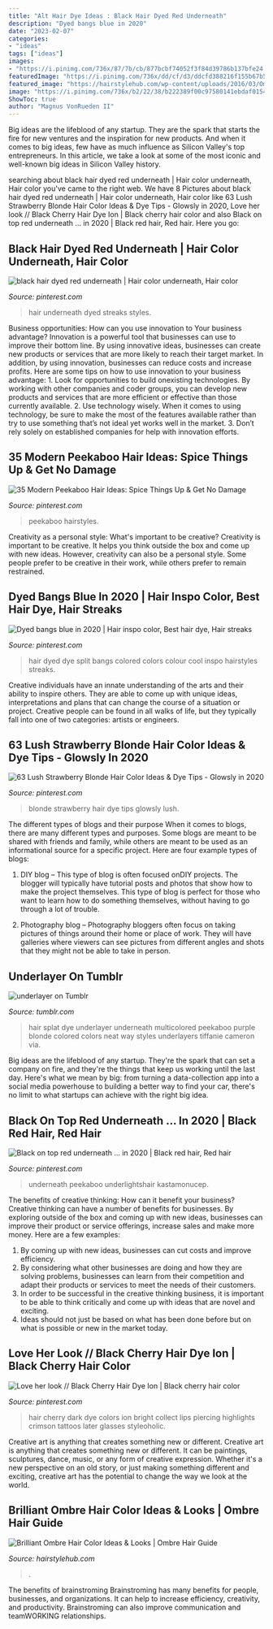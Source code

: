 ```yaml
---
title: "Alt Hair Dye Ideas : Black Hair Dyed Red Underneath"
description: "Dyed bangs blue in 2020"
date: "2023-02-07"
categories:
- "ideas"
tags: ["ideas"]
images:
- "https://i.pinimg.com/736x/87/7b/cb/877bcbf74052f3f84d39786b137bfe24.jpg"
featuredImage: "https://i.pinimg.com/736x/dd/cf/d3/ddcfd388216f155b67b573fbcabf28b1.jpg"
featured_image: "https://hairstylehub.com/wp-content/uploads/2016/03/Ombre-Hair-Color.jpeg"
image: "https://i.pinimg.com/736x/b2/22/38/b222389f00c97580141ebdaf0154f73e.jpg"
ShowToc: true
author: "Magnus VonRueden II"
---
```



Big ideas are the lifeblood of any startup. They are the spark that starts the fire for new ventures and the inspiration for new products. And when it comes to big ideas, few have as much influence as Silicon Valley's top entrepreneurs. In this article, we take a look at some of the most iconic and well-known big ideas in Silicon Valley history.

	

		
searching about black hair dyed red underneath | Hair color underneath, Hair color you've came to the right web. We have 8 Pictures about black hair dyed red underneath | Hair color underneath, Hair color like 63 Lush Strawberry Blonde Hair Color Ideas &amp; Dye Tips - Glowsly in 2020, Love her look // Black Cherry Hair Dye Ion | Black cherry hair color and also Black on top red underneath … in 2020 | Black red hair, Red hair. Here you go:
		
    
## Black Hair Dyed Red Underneath | Hair Color Underneath, Hair Color

<img loading=lazy src="https://i.pinimg.com/736x/87/7b/cb/877bcbf74052f3f84d39786b137bfe24.jpg" onerror="this.onerror=null;this.src='https://tse2.mm.bing.net/th?id=OIP.pdCwkfpccDFRb1yE3bmYUAHaLU&amp;pid=15.1';" alt="black hair dyed red underneath | Hair color underneath, Hair color">

_Source: pinterest.com_

>hair underneath dyed streaks styles. 

	

Business opportunities: How can you use innovation to Your business advantage?
Innovation is a powerful tool that businesses can use to improve their bottom line. By using innovative ideas, businesses can create new products or services that are more likely to reach their target market. In addition, by using innovation, businesses can reduce costs and increase profits. Here are some tips on how to use innovation to your business advantage: 1. Look for opportunities to build onexisting technologies. By working with other companies and coder groups, you can develop new products and services that are more efficient or effective than those currently available. 2. Use technology wisely. When it comes to using technology, be sure to make the most of the features available rather than try to use something that’s not ideal yet works well in the market. 3. Don’t rely solely on established companies for help with innovation efforts.

    
## 35 Modern Peekaboo Hair Ideas: Spice Things Up &amp; Get No Damage

<img loading=lazy src="https://i.pinimg.com/736x/43/9f/c1/439fc16082eb52c836e27f2b0b2f75fb.jpg" onerror="this.onerror=null;this.src='https://tse2.mm.bing.net/th?id=OIP.t0TWZfAckE_akMssC9ImRAHaLG&amp;pid=15.1';" alt="35 Modern Peekaboo Hair Ideas: Spice Things Up &amp; Get No Damage">

_Source: pinterest.com_

>peekaboo hairstyles. 

	

Creativity as a personal style: What's important to be creative?
Creativity is important to be creative. It helps you think outside the box and come up with new ideas. However, creativity can also be a personal style. Some people prefer to be creative in their work, while others prefer to remain restrained.

    
## Dyed Bangs Blue In 2020 | Hair Inspo Color, Best Hair Dye, Hair Streaks

<img loading=lazy src="https://i.pinimg.com/736x/ce/22/48/ce2248b6234e2cf4b4a5c0a2755488a6.jpg" onerror="this.onerror=null;this.src='https://tse3.mm.bing.net/th?id=OIP.62NCX74fsPPlp9W37R4-cQHaNK&amp;pid=15.1';" alt="Dyed bangs blue in 2020 | Hair inspo color, Best hair dye, Hair streaks">

_Source: pinterest.com_

>hair dyed dye split bangs colored colors colour cool inspo hairstyles streaks. 

	

Creative individuals have an innate understanding of the arts and their ability to inspire others. They are able to come up with unique ideas, interpretations and plans that can change the course of a situation or project. Creative people can be found in all walks of life, but they typically fall into one of two categories: artists or engineers.

    
## 63 Lush Strawberry Blonde Hair Color Ideas &amp; Dye Tips - Glowsly In 2020

<img loading=lazy src="https://i.pinimg.com/736x/dd/cf/d3/ddcfd388216f155b67b573fbcabf28b1.jpg" onerror="this.onerror=null;this.src='https://tse4.mm.bing.net/th?id=OIP.KEE88q5HfObYE2rCFgh7SAHaK1&amp;pid=15.1';" alt="63 Lush Strawberry Blonde Hair Color Ideas &amp; Dye Tips - Glowsly in 2020">

_Source: pinterest.com_

>blonde strawberry hair dye tips glowsly lush. 

	

The different types of blogs and their purpose
When it comes to blogs, there are many different types and purposes. Some blogs are meant to be shared with friends and family, while others are meant to be used as an informational source for a specific project. Here are four example types of blogs: 
1. DIY blog – This type of blog is often focused onDIY projects. The blogger will typically have tutorial posts and photos that show how to make the project themselves. This type of blog is perfect for those who want to learn how to do something themselves, without having to go through a lot of trouble. 

2. Photography blog – Photography bloggers often focus on taking pictures of things around their home or place of work. They will have galleries where viewers can see pictures from different angles and shots that they might not be able to take in person.

    
## Underlayer On Tumblr

<img loading=lazy src="https://66.media.tumblr.com/48e94e1bad4a2b01f28b574b76fd97a0/tumblr_n0407bill11rzaxoyo1_500.jpg" onerror="this.onerror=null;this.src='https://tse2.mm.bing.net/th?id=OIP.SdH4B98nF11rjZhiUMjVOAHaJ4&amp;pid=15.1';" alt="underlayer on Tumblr">

_Source: tumblr.com_

>hair splat dye underlayer underneath multicolored peekaboo purple blonde colored colors neat way styles underlayers tiffanie cameron via. 

	

Big ideas are the lifeblood of any startup. They're the spark that can set a company on fire, and they're the things that keep us working until the last day. Here's what we mean by big: from turning a data-collection app into a social media powerhouse to building a better way to find your car, there's no limit to what startups can achieve with the right big idea.

    
## Black On Top Red Underneath … In 2020 | Black Red Hair, Red Hair

<img loading=lazy src="https://i.pinimg.com/736x/b2/22/38/b222389f00c97580141ebdaf0154f73e.jpg" onerror="this.onerror=null;this.src='https://tse3.mm.bing.net/th?id=OIP.uA5bYZ3yqfsRkR6xRDhy1AAAAA&amp;pid=15.1';" alt="Black on top red underneath … in 2020 | Black red hair, Red hair">

_Source: pinterest.com_

>underneath peekaboo underlightshair kastamonucep. 

	

The benefits of creative thinking: How can it benefit your business?
Creative thinking can have a number of benefits for businesses. By exploring outside of the box and coming up with new ideas, businesses can improve their product or service offerings, increase sales and make more money. Here are a few examples:
1. By coming up with new ideas, businesses can cut costs and improve efficiency.
2. By considering what other businesses are doing and how they are solving problems, businesses can learn from their competition and adapt their products or services to meet the needs of their customers.
3. In order to be successful in the creative thinking business, it is important to be able to think critically and come up with ideas that are novel and exciting.
4. Ideas should not just be based on what has been done before but on what is possible or new in the market today.

    
## Love Her Look // Black Cherry Hair Dye Ion | Black Cherry Hair Color

<img loading=lazy src="https://i.pinimg.com/736x/a3/08/a9/a308a98311e000be3e8fd6725d20b11f--cherry-red-hair-dark-red-hair.jpg" onerror="this.onerror=null;this.src='https://tse4.mm.bing.net/th?id=OIP.TNsyyKcTdNcddcYPOtkSjwHaLA&amp;pid=15.1';" alt="Love her look // Black Cherry Hair Dye Ion | Black cherry hair color">

_Source: pinterest.com_

>hair cherry dark dye colors ion bright collect lips piercing highlights crimson tattoos later glasses styleoholic. 

	

Creative art is anything that creates something new or different.
Creative art is anything that creates something new or different. It can be paintings, sculptures, dance, music, or any form of creative expression. Whether it's a new perspective on an old story, or just making something different and exciting, creative art has the potential to change the way we look at the world.

    
## Brilliant Ombre Hair Color Ideas &amp; Looks | Ombre Hair Guide

<img loading=lazy src="https://hairstylehub.com/wp-content/uploads/2016/03/Ombre-Hair-Color.jpeg" onerror="this.onerror=null;this.src='https://tse3.mm.bing.net/th?id=OIP.HqKfmliX6sMRdtuwXlSNXQHaJ4&amp;pid=15.1';" alt="Brilliant Ombre Hair Color Ideas &amp; Looks | Ombre Hair Guide">

_Source: hairstylehub.com_

>. 

	

The benefits of brainstroming
Brainstroming has many benefits for people, businesses, and organizations. It can help to increase efficiency, creativity, and productivity. Brainstroming can also improve communication and teamWORKING relationships.

